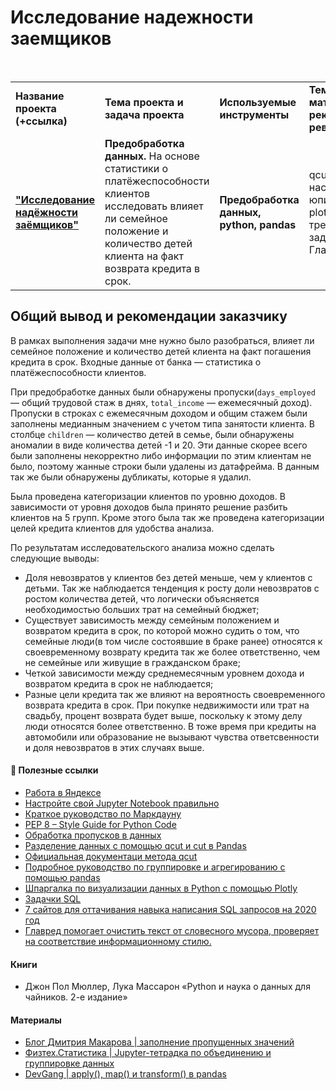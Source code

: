# Исследование надежности заемщиков

<br/>
<table>
    <tr>
        <td><b>Название проекта (+ссылка)</b></td>
        <td><b>Тема проекта и задача проекта</b></td>
        <td><b>Используемые инструменты</b></td>
        <td><b>Темы инф. материалов и рекомендации ревьювера</b></td>
    </tr>
    <tr>
        <td><a href="https://github.com/DinoWithPython/ds_practicum_projects/blob/main/Надежность%20заемщиков/01%20Исследование%20надежности%20заемщиков.ipynb" target="_blank"><b>"Исследование надёжности заёмщиков"</b></a></td>
        <td><b>Предобработка данных.</b> На основе статистики о платёжеспособности клиентов исследовать влияет ли семейное положение и количество детей клиента на факт возврата кредита в срок.</td>
        <td><b>Предобработка данных, python, pandas</b></td>
        <td>qcut, настройка юпитера, PEP8, plotly, SQL тренажер и задачки, Главред</td>
    </tr>
</table>

## Общий вывод и рекомендации заказчику
В рамках выполнения задачи мне нужно было разобраться, влияет ли семейное положение и количество детей клиента на факт погашения кредита в срок. Входные данные от банка — статистика о платёжеспособности клиентов.
    
При предобработке данных были обнаружены пропуски(`days_employed` — общий трудовой стаж в днях, `total_income` — ежемесячный доход). Пропуски в строках с ежемесячным доходом и общим стажем были заполнены медианным значением с учетом типа занятости клиента. В столбце `children` — количество детей в семье, были обнаружены аномалии в виде количества детей -1 и 20. Эти данные скорее всего были заполнены некорректно либо информации по этим клиентам не было, поэтому жанные строки были удалены из датафрейма. В данным так же были обнаружены дубликаты, которые я удалил.    

Была проведена категоризации клиентов по уровню доходов. В зависимости от уровня доходов была принято решение разбить клиентов на 5 групп. Кроме этого была так же проведена категоризации целей кредита клиентов для удобства анализа.

По результатам исследовательского анализа можно сделать следующие выводы:
* Доля невозвратов у клиентов без детей меньше, чем у клиентов с детьми. Так же наблюдается тенденция к росту доли невозвратов с ростом количества детей, что логически объясняется необходимостью больших трат на семейный бюджет;
* Существует зависимость между семейным положением и возвратом кредита в срок, по которой можно судить о том, что семейные люди(в том числе состоявшие в браке ранее) относятся к своевременному возврату кредита так же более ответственно, чем не семейные или живущие в гражданском браке;
* Четкой зависимости между среднемесячным уровнем дохода и возвратом кредита в срок не наблюдается;
* Разные цели кредита так же влияют на вероятность своевременного возврата кредита в срок. При покупке недвижимости или трат на свадьбу, процент возврата будет выше, поскольку к этому делу люди относятся более ответственно. В тоже время при кредиты на автомобили или образование не вызывают чувства ответсвенности и доля невозвратов в этих случаях выше.
 
    
#### 📖 **Полезные ссылки**

* [Работа в Яндексе](https://yandex.ru/jobs/pages/analytics_interview?ysclid=l84s63fs1g790141490)
* [Настройте свой Jupyter Notebook правильно](https://medium.com/nuances-of-programming/настройте-свой-jupyter-notebook-правильно-faef14c89434)    
* [Краткое руководство по Маркдауну](https://paulradzkov.com/2014/markdown_cheatsheet/?)
* [PEP 8 – Style Guide for Python Code](https://www.python.org/dev/peps/pep-0008/)    
* [Обработка пропусков в данных](https://loginom.ru/blog/missing)  
* [Разделение данных с помощью qcut и cut в Pandas](https://dfedorov.spb.ru/pandas/Разделение%20данных%20в%20Pandas%20с%20помощью%20qcut%20и%20cut.html?)  
* [Официальная документаци метода qcut](https://pandas.pydata.org/pandas-docs/stable/reference/api/pandas.qcut.html)  
* [Подробное руководство по группировке и агрегированию с помощью pandas](https://dfedorov.spb.ru/pandas/Подробное%20руководство%20по%20группировке%20и%20агрегированию%20с%20помощью%20pandas.html?ysclid=lcmm6rtg2w602526506)
* [Шпаргалка по визуализации данных в Python с помощью Plotly](https://habr.com/ru/articles/502958/) 
* [Задачки SQL](https://habr.com/ru/company/dcmiran/blog/500360/)    
* [7 cайтов для оттачивания навыка написания SQL запросов на 2020 год](https://techrocks.ru/2019/11/22/7-sites-to-perfect-sql-query-writing-skills/)
* [Главред помогает очистить текст от словесного мусора, проверяет на соответствие информационному стилю.](https://glvrd.ru)

#### Книги
* Джон Пол Мюллер, Лука Массарон «Python и наука о данных для чайников. 2-е издание»

#### Материалы
* [Блог Дмитрия Макарова | заполнение пропущенных значений](https://www.dmitrymakarov.ru/data-analysis/nan-06/#15-zapolnenie-propuskov)
* [Физтех.Статистика | Jupyter-тетрадка по объединению и группировке данных](https://mipt-stats.gitlab.io/courses/python/10_pandas2.html)
* [DevGang | apply(), map() и transform() в pandas](https://dev-gang.ru/article/pandas-primenjat-sopostavljat-ili-transformirovat-4quzw22w6o/)